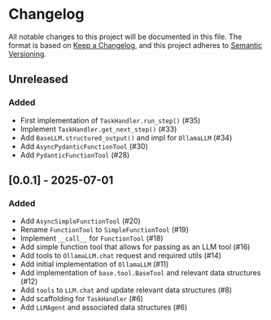 <!-- markdownlint-disable-file MD024 -->

# Changelog

All notable changes to this project will be documented in this file.
The format is based on [Keep a Changelog](https://keepachangelog.com/),
and this project adheres to [Semantic Versioning](https://semver.org/).

## Unreleased

### Added

- First implementation of `TaskHandler.run_step()` (#35)
- Implement `TaskHandler.get_next_step()` (#33)
- Add `BaseLLM.structured_output()` and impl for `OllamaLLM` (#34)
- Add `AsyncPydanticFunctionTool` (#30)
- Add `PydanticFunctionTool` (#28)

## [0.0.1] - 2025-07-01

### Added

- Add `AsyncSimpleFunctionTool` (#20)
- Rename `FunctionTool` to `SimpleFunctionTool` (#19)
- Implement `__call__` for `FunctionTool` (#18)
- Add simple function tool that allows for passing as an LLM tool (#16)
- Add tools to `OllamaLLM.chat` request and required utils (#14)
- Add initial implementation of `OllamaLLM` (#11)
- Add implementation of `base.tool.BaseTool` and relevant data structures (#12)
- Add `tools` to `LLM.chat` and update relevant data structures (#8)
- Add scaffolding for `TaskHandler` (#6)
- Add `LLMAgent` and associated data structures (#6)
